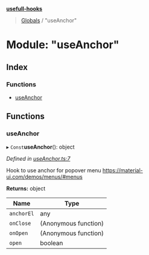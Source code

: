 **[usefull-hooks](../README.md)**

> [Globals](../README.md) / "useAnchor"

# Module: "useAnchor"

## Index

### Functions

* [useAnchor](_useanchor_.md#useanchor)

## Functions

### useAnchor

▸ `Const`**useAnchor**(): object

*Defined in [useAnchor.ts:7](https://github.com/FujiHaruka/usefull-hooks/blob/master/src/useAnchor.ts#L7)*

Hook to use anchor for popover menu
https://material-ui.com/demos/menus/#menus

**Returns:** object

Name | Type |
------ | ------ |
`anchorEl` | any |
`onClose` | (Anonymous function) |
`onOpen` | (Anonymous function) |
`open` | boolean |
